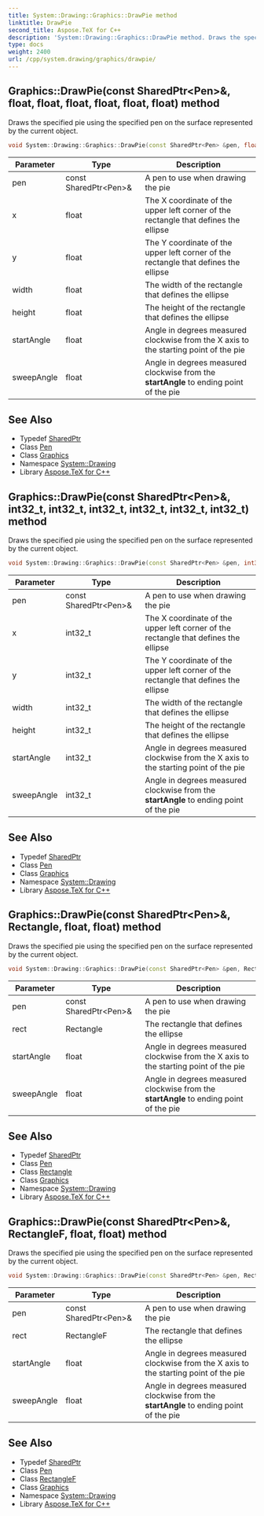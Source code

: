 ```yaml
---
title: System::Drawing::Graphics::DrawPie method
linktitle: DrawPie
second_title: Aspose.TeX for C++
description: 'System::Drawing::Graphics::DrawPie method. Draws the specified pie using the specified pen on the surface represented by the current object in C++.'
type: docs
weight: 2400
url: /cpp/system.drawing/graphics/drawpie/
---
```

## Graphics::DrawPie(const SharedPtr\<Pen\>\&, float, float, float, float, float, float) method


Draws the specified pie using the specified pen on the surface represented by the current object.

```cpp
void System::Drawing::Graphics::DrawPie(const SharedPtr<Pen> &pen, float x, float y, float width, float height, float startAngle, float sweepAngle)
```


| Parameter | Type | Description |
| --- | --- | --- |
| pen | const SharedPtr\<Pen\>\& | A pen to use when drawing the pie |
| x | float | The X coordinate of the upper left corner of the rectangle that defines the ellipse |
| y | float | The Y coordinate of the upper left corner of the rectangle that defines the ellipse |
| width | float | The width of the rectangle that defines the ellipse |
| height | float | The height of the rectangle that defines the ellipse |
| startAngle | float | Angle in degrees measured clockwise from the X axis to the starting point of the pie |
| sweepAngle | float | Angle in degrees measured clockwise from the **startAngle** to ending point of the pie |

## See Also

* Typedef [SharedPtr](../../../system/sharedptr/)
* Class [Pen](../../pen/)
* Class [Graphics](../)
* Namespace [System::Drawing](../../)
* Library [Aspose.TeX for C++](../../../)
## Graphics::DrawPie(const SharedPtr\<Pen\>\&, int32_t, int32_t, int32_t, int32_t, int32_t, int32_t) method


Draws the specified pie using the specified pen on the surface represented by the current object.

```cpp
void System::Drawing::Graphics::DrawPie(const SharedPtr<Pen> &pen, int32_t x, int32_t y, int32_t width, int32_t height, int32_t startAngle, int32_t sweepAngle)
```


| Parameter | Type | Description |
| --- | --- | --- |
| pen | const SharedPtr\<Pen\>\& | A pen to use when drawing the pie |
| x | int32_t | The X coordinate of the upper left corner of the rectangle that defines the ellipse |
| y | int32_t | The Y coordinate of the upper left corner of the rectangle that defines the ellipse |
| width | int32_t | The width of the rectangle that defines the ellipse |
| height | int32_t | The height of the rectangle that defines the ellipse |
| startAngle | int32_t | Angle in degrees measured clockwise from the X axis to the starting point of the pie |
| sweepAngle | int32_t | Angle in degrees measured clockwise from the **startAngle** to ending point of the pie |

## See Also

* Typedef [SharedPtr](../../../system/sharedptr/)
* Class [Pen](../../pen/)
* Class [Graphics](../)
* Namespace [System::Drawing](../../)
* Library [Aspose.TeX for C++](../../../)
## Graphics::DrawPie(const SharedPtr\<Pen\>\&, Rectangle, float, float) method


Draws the specified pie using the specified pen on the surface represented by the current object.

```cpp
void System::Drawing::Graphics::DrawPie(const SharedPtr<Pen> &pen, Rectangle rect, float startAngle, float sweepAngle)
```


| Parameter | Type | Description |
| --- | --- | --- |
| pen | const SharedPtr\<Pen\>\& | A pen to use when drawing the pie |
| rect | Rectangle | The rectangle that defines the ellipse |
| startAngle | float | Angle in degrees measured clockwise from the X axis to the starting point of the pie |
| sweepAngle | float | Angle in degrees measured clockwise from the **startAngle** to ending point of the pie |

## See Also

* Typedef [SharedPtr](../../../system/sharedptr/)
* Class [Pen](../../pen/)
* Class [Rectangle](../../rectangle/)
* Class [Graphics](../)
* Namespace [System::Drawing](../../)
* Library [Aspose.TeX for C++](../../../)
## Graphics::DrawPie(const SharedPtr\<Pen\>\&, RectangleF, float, float) method


Draws the specified pie using the specified pen on the surface represented by the current object.

```cpp
void System::Drawing::Graphics::DrawPie(const SharedPtr<Pen> &pen, RectangleF rect, float startAngle, float sweepAngle)
```


| Parameter | Type | Description |
| --- | --- | --- |
| pen | const SharedPtr\<Pen\>\& | A pen to use when drawing the pie |
| rect | RectangleF | The rectangle that defines the ellipse |
| startAngle | float | Angle in degrees measured clockwise from the X axis to the starting point of the pie |
| sweepAngle | float | Angle in degrees measured clockwise from the **startAngle** to ending point of the pie |

## See Also

* Typedef [SharedPtr](../../../system/sharedptr/)
* Class [Pen](../../pen/)
* Class [RectangleF](../../rectanglef/)
* Class [Graphics](../)
* Namespace [System::Drawing](../../)
* Library [Aspose.TeX for C++](../../../)
